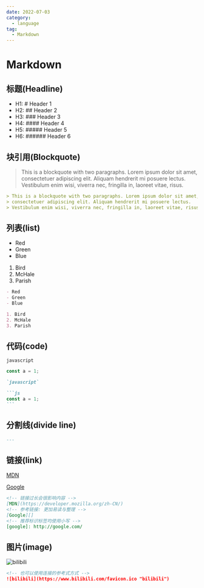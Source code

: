 ```yaml
---
date: 2022-07-03
category:
  - language
tag:
  - Markdown
---
```


# Markdown

## 标题(Headline)

* H1: # Header 1
* H2: ## Header 2
* H3: ### Header 3
* H4: #### Header 4
* H5: ##### Header 5
* H6: ###### Header 6

## 块引用(Blockquote)

> This is a blockquote with two paragraphs. Lorem ipsum dolor sit amet,
> consectetuer adipiscing elit. Aliquam hendrerit mi posuere lectus.
> Vestibulum enim wisi, viverra nec, fringilla in, laoreet vitae, risus.

```md
> This is a blockquote with two paragraphs. Lorem ipsum dolor sit amet,
> consectetuer adipiscing elit. Aliquam hendrerit mi posuere lectus.
> Vestibulum enim wisi, viverra nec, fringilla in, laoreet vitae, risus.
```

## 列表(list)

- Red
- Green
- Blue

1. Bird
2. McHale
3. Parish

```md
- Red
- Green
- Blue

1. Bird
2. McHale
3. Parish
```

## 代码(code)

`javascript`

```js
const a = 1;
```

````md
`javascript`

```js
const a = 1;
```
````

## 分割线(divide line)

```md
---
```

## 链接(link)

[MDN](https://developer.mozilla.org/zh-CN/)

[Google][]

[google]: http://google.com/

```md
<!-- 链接过长会很影响内容 -->
[MDN](https://developer.mozilla.org/zh-CN/)
<!-- 参考链接: 更加易读与整理 -->
[Google][]
<!-- 推荐标识标签均使用小写 -->
[google]: http://google.com/
```

## 图片(image)

![bilibili](https://www.bilibili.com/favicon.ico "bilibili")

```md
<!-- 也可以使用连接的参考式方式 -->
![bilibili](https://www.bilibili.com/favicon.ico "bilibili")
```
